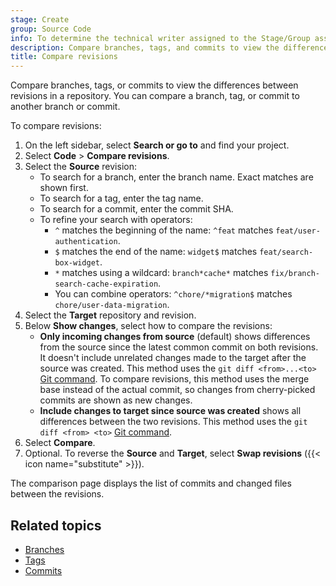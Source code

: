 ```yaml
---
stage: Create
group: Source Code
info: To determine the technical writer assigned to the Stage/Group associated with this page, see https://handbook.gitlab.com/handbook/product/ux/technical-writing/#assignments
description: Compare branches, tags, and commits to view the differences between revisions in a repository.
title: Compare revisions
---
```


Compare branches, tags, or commits to view the differences between revisions in a repository.
You can compare a branch, tag, or commit to another branch or commit.

To compare revisions:

1. On the left sidebar, select **Search or go to** and find your project.
1. Select **Code** > **Compare revisions**.
1. Select the **Source** revision:
   - To search for a branch, enter the branch name. Exact matches are shown first.
   - To search for a tag, enter the tag name.
   - To search for a commit, enter the commit SHA.
   - To refine your search with operators:
     - `^` matches the beginning of the name: `^feat` matches `feat/user-authentication`.
     - `$` matches the end of the name: `widget$` matches `feat/search-box-widget`.
     - `*` matches using a wildcard: `branch*cache*` matches `fix/branch-search-cache-expiration`.
     - You can combine operators: `^chore/*migration$` matches `chore/user-data-migration`.
1. Select the **Target** repository and revision.
1. Below **Show changes**, select how to compare the revisions:
   <!-- vale gitlab_base.SubstitutionWarning = NO -->
   <!-- Disable Vale gitlab_base.SubstitutionWarning rule so that Vale doesn't flag "since" -->
   - **Only incoming changes from source** (default) shows differences from the source
     since the latest common commit on both revisions.
     It doesn't include unrelated changes made to the target after the source was created.
     This method uses the `git diff <from>...<to>`
     [Git command](../../../topics/git/commands.md).
     To compare revisions, this method uses the merge base instead of the actual commit, so
     changes from cherry-picked commits are shown as new changes.
   - **Include changes to target since source was created** shows all differences between
     the two revisions.
     This method uses the `git diff <from> <to>`
     [Git command](../../../topics/git/commands.md).
   <!-- vale gitlab_base.SubstitutionWarning = YES -->
1. Select **Compare**.
1. Optional. To reverse the **Source** and **Target**, select **Swap revisions**
   ({{< icon name="substitute" >}}).

The comparison page displays the list of commits and changed files between the revisions.

## Related topics

- [Branches](branches/_index.md)
- [Tags](tags/_index.md)
- [Commits](commits/_index.md)
